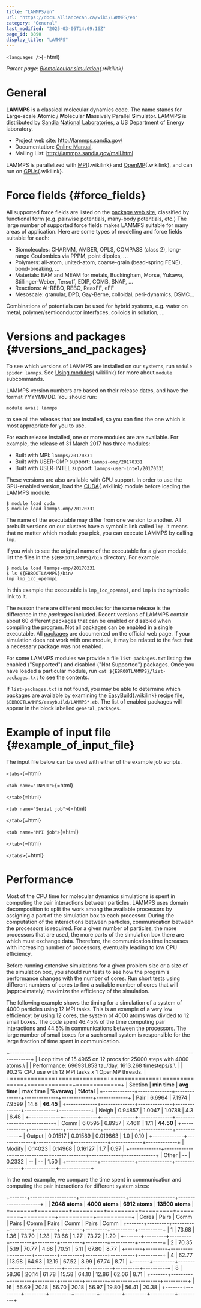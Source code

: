 ```yaml
---
title: "LAMMPS/en"
url: "https://docs.alliancecan.ca/wiki/LAMMPS/en"
category: "General"
last_modified: "2025-03-06T14:09:16Z"
page_id: 8890
display_title: "LAMMPS"
---
```


`<languages />`{=html}

*Parent page: [Biomolecular simulation](https://docs.alliancecan.ca/Biomolecular_simulation "Biomolecular simulation"){.wikilink}*

# General

**LAMMPS** is a classical molecular dynamics code. The name stands for **L**arge-scale **A**tomic / **M**olecular **M**assively **P**arallel **S**imulator. LAMMPS is distributed by [Sandia National Laboratories](http://www.sandia.gov/), a US Department of Energy laboratory.

- Project web site: <http://lammps.sandia.gov/>
- Documentation: [Online Manual](http://lammps.sandia.gov/doc/Manual.html).
- Mailing List: <http://lammps.sandia.gov/mail.html>

LAMMPS is parallelized with [MPI](https://docs.alliancecan.ca/MPI "MPI"){.wikilink} and [OpenMP](https://docs.alliancecan.ca/OpenMP "OpenMP"){.wikilink}, and can run on [GPUs](https://docs.alliancecan.ca/Using_GPUs_with_Slurm "GPU"){.wikilink}.

# Force fields {#force_fields}

All supported force fields are listed on the [package web site](https://lammps.sandia.gov/doc/Intro_features.html#ff), classified by functional form (e.g. pairwise potentials, many-body potentials, etc.) The large number of supported force fields makes LAMMPS suitable for many areas of application. Here are some types of modelling and force fields suitable for each:

- Biomolecules: CHARMM, AMBER, OPLS, COMPASS (class 2), long-range Coulombics via PPPM, point dipoles, \...
- Polymers: all-atom, united-atom, coarse-grain (bead-spring FENE), bond-breaking, ...
- Materials: EAM and MEAM for metals, Buckingham, Morse, Yukawa, Stillinger-Weber, Tersoff, EDIP, COMB, SNAP, \...
- Reactions: AI-REBO, REBO, ReaxFF, eFF
- Mesoscale: granular, DPD, Gay-Berne, colloidal, peri-dynamics, DSMC\...

Combinations of potentials can be used for hybrid systems, e.g. water on metal, polymer/semiconductor interfaces, colloids in solution, \...

# Versions and packages {#versions_and_packages}

To see which versions of LAMMPS are installed on our systems, run `module spider lammps`. See [Using modules](https://docs.alliancecan.ca/Using_modules "Using modules"){.wikilink} for more about `module` subcommands.

LAMMPS version numbers are based on their release dates, and have the format YYYYMMDD. You should run:

`module avail lammps`

to see all the releases that are installed, so you can find the one which is most appropriate for you to use.

For each release installed, one or more modules are are available. For example, the release of 31 March 2017 has three modules:

- Built with MPI: `lammps/20170331`
- Built with USER-OMP support: `lammps-omp/20170331`
- Built with USER-INTEL support: `lammps-user-intel/20170331`

These versions are also available with GPU support. In order to use the GPU-enabled version, load the [CUDA](https://docs.alliancecan.ca/CUDA "CUDA"){.wikilink} module before loading the LAMMPS module:

`$ module load cuda`\
`$ module load lammps-omp/20170331`

The name of the executable may differ from one version to another. All prebuilt versions on our clusters have a symbolic link called `lmp`. It means that no matter which module you pick, you can execute LAMMPS by calling `lmp`.

If you wish to see the original name of the executable for a given module, list the files in the `${EBROOTLAMMPS}/bin` directory. For example:

`$ module load lammps-omp/20170331`\
`$ ls ${EBROOTLAMMPS}/bin/`\
`lmp lmp_icc_openmpi`

In this example the executable is `lmp_icc_openmpi`, and `lmp` is the symbolic link to it.

The reason there are different modules for the same release is the difference in the *packages* included. Recent versions of LAMMPS contain about 60 different packages that can be enabled or disabled when compiling the program. Not all packages can be enabled in a single executable. All [packages](https://lammps.sandia.gov/doc/Packages.html) are documented on the official web page. If your simulation does not work with one module, it may be related to the fact that a necessary package was not enabled.

For some LAMMPS modules we provide a file `list-packages.txt` listing the enabled (\"Supported\") and disabled (\"Not Supported\") packages. Once you have loaded a particular module, run `cat ${EBROOTLAMMPS}/list-packages.txt` to see the contents.

If `list-packages.txt` is not found, you may be able to determine which packages are available by examining the [EasyBuild](https://docs.alliancecan.ca/EasyBuild "EasyBuild"){.wikilink} recipe file, `$EBROOTLAMMPS/easybuild/LAMMPS*.eb`. The list of enabled packages will appear in the block labelled `general_packages`.

# Example of input file {#example_of_input_file}

The input file below can be used with either of the example job scripts.

`<tabs>`{=html}

`<tab name="INPUT">`{=html}

`</tab>`{=html}

`<tab name="Serial job">`{=html}

`</tab>`{=html}

`<tab name="MPI job">`{=html}

`</tab>`{=html}

`</tabs>`{=html}

# Performance

Most of the CPU time for molecular dynamics simulations is spent in computing the pair interactions between particles. LAMMPS uses domain decomposition to split the work among the available processors by assigning a part of the simulation box to each processor. During the computation of the interactions between particles, communication between the processors is required. For a given number of particles, the more processors that are used, the more parts of the simulation box there are which must exchange data. Therefore, the communication time increases with increasing number of processors, eventually leading to low CPU efficiency.

Before running extensive simulations for a given problem size or a size of the simulation box, you should run tests to see how the program\'s performance changes with the number of cores. Run short tests using different numbers of cores to find a suitable number of cores that will (approximately) maximize the efficiency of the simulation.

The following example shows the timing for a simulation of a system of 4000 particles using 12 MPI tasks. This is an example of a very low efficiency: by using 12 cores, the system of 4000 atoms was divided to 12 small boxes. The code spent 46.45% of the time computing pair interactions and 44.5% in communications between the processors. The large number of small boxes for a such small system is responsible for the large fraction of time spent in communication.

+--------------------------------------------------------------------------------------+
| Loop time of 15.4965 on 12 procs for 25000 steps with 4000 atoms.\                   |
| Performance: 696931.853 tau/day, 1613.268 timesteps/s.\                              |
| 90.2% CPU use with 12 MPI tasks x 1 OpenMP threads.                                  |
+=============+==============+==============+==============+=============+=============+
| Section     | **min time** | **avg time** | **max time** | **%varavg** | **%total**  |
+-------------+--------------+--------------+--------------+-------------+-------------+
| Pair        | 6.6964       | 7.1974       | 7.9599       | 14.8        | **46.45**   |
+-------------+--------------+--------------+--------------+-------------+-------------+
| Neigh       | 0.94857      | 1.0047       | 1.0788       | 4.3         | 6.48        |
+-------------+--------------+--------------+--------------+-------------+-------------+
| Comm        | 6.0595       | 6.8957       | 7.4611       | 17.1        | **44.50**   |
+-------------+--------------+--------------+--------------+-------------+-------------+
| Output      | 0.01517      | 0.01589      | 0.019863     | 1.0         | 0.10        |
+-------------+--------------+--------------+--------------+-------------+-------------+
| Modify      | 0.14023      | 0.14968      | 0.16127      | 1.7         | 0.97        |
+-------------+--------------+--------------+--------------+-------------+-------------+
| Other       | \--          | 0.2332       | \--          | \--         | 1.50        |
+-------------+--------------+--------------+--------------+-------------+-------------+

In the next example, we compare the time spent in communication and computing the pair interactions for different system sizes:

+-------+-------------------+-------------------+-------------------+---------------------+
|       | **2048 atoms**    | **4000 atoms**    | **6912 atoms**    | **13500 atoms**     |
+=======+=========+=========+=========+=========+=========+=========+==========+==========+
| Cores | Pairs   | Comm    | Pairs   | Comm    | Pairs   | Comm    | Pairs    | Comm     |
+-------+---------+---------+---------+---------+---------+---------+----------+----------+
| 1     | 73.68   | 1.36    | 73.70   | 1.28    | 73.66   | 1.27    | 73.72    | 1.29     |
+-------+---------+---------+---------+---------+---------+---------+----------+----------+
| 2     | 70.35   | 5.19    | 70.77   | 4.68    | 70.51   | 5.11    | 67.80    | 8.77     |
+-------+---------+---------+---------+---------+---------+---------+----------+----------+
| 4     | 62.77   | 13.98   | 64.93   | 12.19   | 67.52   | 8.99    | 67.74    | 8.71     |
+-------+---------+---------+---------+---------+---------+---------+----------+----------+
| 8     | 58.36   | 20.14   | 61.78   | 15.58   | 64.10   | 12.86   | 62.06    | 8.71     |
+-------+---------+---------+---------+---------+---------+---------+----------+----------+
| 16    | 56.69   | 20.18   | 56.70   | 20.18   | 56.97   | 19.80   | 56.41    | 20.38    |
+-------+---------+---------+---------+---------+---------+---------+----------+----------+
